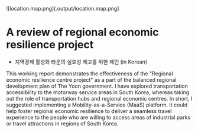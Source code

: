 ![location.map.png](.output/location.map.png]
# A review of regional economic resilience project 
+ 지역경제 활성화 타운의 실효성 제고를 위한 제언 (in Korean)

This working report demonstrates the effectiveness of the "Regional economic resilience centre project" as a part of the balanced regional development plan of The Yoon government. I have explored transportation accessibility to the motorway service areas in South Korea, whereas taking out the role of transportation hubs and regional economic centres. In short, I suggested implementing a Mobility-as-a-Service (MaaS) platform. It could help foster regional economic resilience to deliver a seamless travel experience to the people who are willing to access areas of industrial parks or travel attractions in regions of South Korea.
